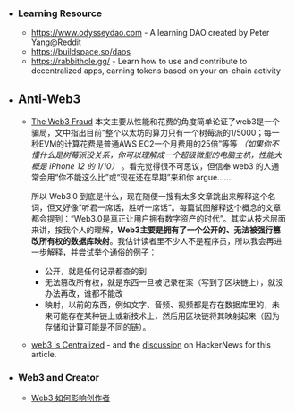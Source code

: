- ### Learning Resource
	- https://www.odysseydao.com - A learning DAO created by Peter Yang@Reddit
	- https://buildspace.so/daos
	- https://rabbithole.gg/ - Learn how to use and contribute to decentralized apps, earning tokens based on your on-chain activity
- ## Anti-Web3
	- [The Web3 Fraud](https://www.usenix.org/publications/loginonline/web3-fraud) 本文主要从性能和花费的角度简单论证了web3是一个骗局，文中指出目前“整个以太坊的算力只有一个树莓派的1/5000；每一秒EVM的计算花费是普通AWS EC2一个月费用的25倍”等等 *（如果你不懂什么是树莓派没关系，你可以理解成一个超级微型的电脑主机，性能大概是 iPhone 12 的 1/10）* 。看完觉得很不可思议，但信奉 web3 的人通常会用“你不能这么比”或“现在还在早期”来和你 argue......
	  
	  所以 Web3.0 到底是什么，现在随便一搜有太多文章跳出来解释这个名词，但又好像“听君一席话，胜听一席话”。每篇试图解释这个概念的文章都会提到：“Web3.0是真正让用户拥有数字资产的时代”。其实从技术层面来讲，按我个人的理解，**Web3主要是拥有了一个公开的、无法被强行篡改所有权的数据库映射**。我估计读者里不少人不是程序员，所以我会再进一步解释，并尝试举个通俗的例子：
		- 公开，就是任何记录都查的到
		- 无法篡改所有权，就是东西一旦被记录在案（写到了区块链上），就没办法再改，谁都不能改
		- 映射，以前的东西，例如文字、音频、视频都是存在数据库里的，未来可能存在某种链上或新技术上，然后用区块链将其映射起来（因为存储和计算可能是不同的链）。
	- [web3 is Centralized](https://blog.wesleyac.com/posts/web3-centralized) - and the [discussion](https://news.ycombinator.com/item?id=29766497) on HackerNews for this article.
- ### Web3 and Creator
	- [Web3 如何影响创作者](https://thequibbler.zhubai.love/posts/2097264094846414848)